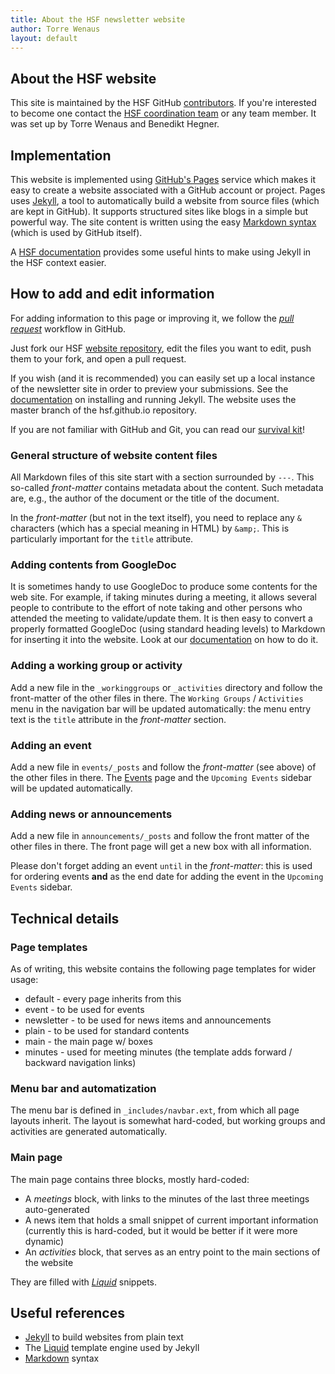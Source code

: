 ```yaml
---
title: About the HSF newsletter website
author: Torre Wenaus
layout: default
---
```


## About the HSF website

This site is maintained by the HSF GitHub [contributors](https://github.com/orgs/HSF/people). If you're interested to become one contact the [HSF coordination team](/organization/team.html) or any team member. It was set up by Torre Wenaus and Benedikt Hegner.

## Implementation

This website is implemented using [GitHub's Pages](https://pages.github.com/) service which makes it easy to create a website associated with a GitHub account or project. Pages uses [Jekyll](https://help.github.com/articles/using-jekyll-with-pages/), a tool to automatically build a website from source files (which are kept in GitHub). It supports structured sites like blogs in a simple but powerful way.
The site content is written using the easy [Markdown syntax](http://daringfireball.net/projects/markdown/syntax) (which is used by GitHub itself).

A [HSF documentation](/jekyll-beginners.html) provides some useful hints to make using Jekyll in the HSF context easier.

## How to add and edit information

For adding information to this page or improving it, we follow the *[pull request](https://help.github.com/articles/using-pull-requests/)* workflow in GitHub.

Just fork our HSF [website repository](https://github.com/HSF/hsf.github.io), edit the
files you want to edit, push them to your fork, and open a pull request.

If you wish (and it is recommended) you can easily set up a local instance of the newsletter site in order to preview your submissions. See the [documentation](https://help.github.com/articles/using-jekyll-with-pages/)
on installing and running Jekyll.
The website uses the master branch of the hsf.github.io repository.

If you are not familiar with GitHub and Git, you can read our [survival kit](/github-beginners.html)!

### General structure of website content files
All Markdown files of this site start with a section surrounded by `---`. This
so-called *front-matter* contains metadata about the content. Such metadata are,
e.g., the author of the document or the title of the document.

In the *front-matter* (but not in the text itself), you need to replace any `&` characters (which has a special meaning in HTML) by `&amp;`. This is particularly important for the `title` attribute.

### Adding contents from GoogleDoc

It is sometimes handy to use GoogleDoc to produce some contents for the web site. For example, if taking minutes
during a meeting, it allows several people to contribute to the effort of note taking and other persons who attended the
meeting to validate/update them. It is then easy to convert a properly formatted GoogleDoc (using standard heading
levels) to Markdown for inserting it into the website. Look at our [documentation](/jekyll-beginners.html) on how to
do it.


### Adding a working group or activity

Add a new file in the `_workinggroups` or `_activities` directory and follow the front-matter of the
other files in there. The `Working Groups` / `Activities` menu in the navigation bar will
be updated automatically: the menu entry text is the `title` attribute in the *front-matter* section.

### Adding an event

Add a new file in `events/_posts` and follow the *front-matter* (see above) of the other files
in there. The [Events](http://hepsoftwarefoundation.org/events.html) page and the ``Upcoming Events`` sidebar will be updated automatically.

### Adding news or announcements

Add a new file in `announcements/_posts` and follow the front matter of the other files in there. The front page will
get a new box with all information.

Please don't forget adding an event ``until`` in the *front-matter*: this is used for ordering events **and** as the end date
for adding the event in the ``Upcoming Events`` sidebar.

## Technical details

### Page templates

As of writing, this website contains the following page templates for wider usage:

 * default - every page inherits from this
 * event - to be used for events
 * newsletter - to be used for news items and announcements
 * plain - to be used for standard contents
 * main - the main page w/ boxes
 * minutes - used for meeting minutes (the template adds
   forward / backward navigation links)

### Menu bar and automatization
The menu bar is defined in `_includes/navbar.ext`, from which all page layouts inherit.
The layout is somewhat hard-coded, but working groups and activities are generated
automatically.

### Main page
The main page contains three blocks, mostly hard-coded:

  * A *meetings* block, with links to the minutes of the last three meetings
    auto-generated
  * A news item that holds a small snippet of current important information
    (currently this is hard-coded, but it would be better if it were more
      dynamic)
  * An *activities* block, that serves as an entry point to the main sections
    of the website

They are filled with *[Liquid](https://github.com/Shopify/liquid/wiki)* snippets.

## Useful references

- [Jekyll](http://jekyllrb.com/) to build websites from plain text
- The [Liquid](https://github.com/Shopify/liquid/wiki) template engine used by Jekyll
- [Markdown](http://daringfireball.net/projects/markdown/syntax) syntax
